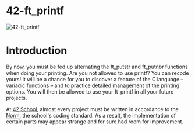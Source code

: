 # 42-ft_printf

![42-ft_printf](https://socialify.git.ci/julienhouyet/42-ft_printf/image?language=1&logo=https%3A%2F%2Fgithub.com%2Fayogun%2F42-project-badges%2Fraw%2Fmain%2Fbadges%2Flibftm.png&name=1&owner=1&pattern=Circuit%20Board&theme=Auto)

# Introduction

By now, you must be fed up alternating the ft_putstr and ft_putnbr functions when doing your printing. Are you not allowed to use printf? You can recode yours! It will be a chance for you to discover a feature of the C language – variadic functions – and to practice detailed management of the printing options. You will then be allowed to use your ft_printf in all your future projects.

At [42 School](https://github.com/42School), almost every project must be written in accordance to the [Norm](https://github.com/42School/norminette/blob/master/pdf/en.norm.pdf), the school's coding standard. As a result, the implementation of certain parts may appear strange and for sure had room for improvement.